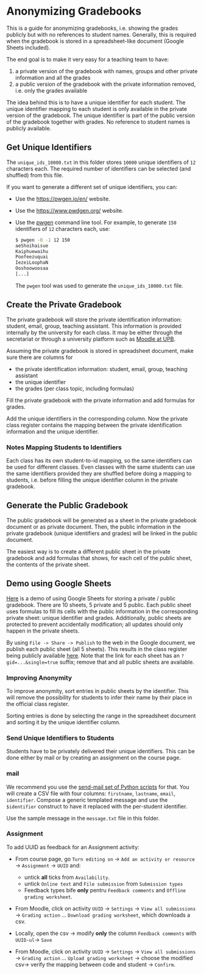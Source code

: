 # Anonymizing Gradebooks

This is a guide for anonymizing gradebooks, i.e. showing the grades publicly but with no references to student names.
Generally, this is required when the gradebook is stored in a spreadsheet-like document (Google Sheets included).

The end goal is to make it very easy for a teaching team to have:
1. a private version of the gradebook with names, groups and other private information and all the grades
1. a public version of the gradebook with the private information removed, i.e. only the grades available

The idea behind this is to have a unique identifier for each student.
The unique identifier mapping to each student is only available in the private version of the gradebook.
The unique identifier is part of the public version of the gradebook together with grades.
No reference to student names is publicly available.

## Get Unique Identifiers

The `unique_ids_10000.txt` in this folder stores `10000` unique identifiers of `12` characters each.
The required number of identifiers can be selected (and shuffled) from this file.

If you want to generate a different set of unique identifiers, you can:

* Use the https://pwgen.io/en/ website.
* Use the https://www.pwdgen.org/ website.
* Use the [pwgen](https://linux.die.net/man/1/pwgen) command line tool.
  For example, to generate `150` identifiers of `12` characters each, use:

  ```bash
  $ pwgen -0 -1 12 150
  aeShoihaisue
  Kaiphuewaihu
  Poofeezuquai
  IezeiLoophaN
  Ooshoowoosaa
  [...]
  ```

  The `pwgen` tool was used to generate the `unique_ids_10000.txt` file.

## Create the Private Gradebook

The private gradebook will store the private identification information: student, email, group, teaching assistant.
This information is provided internally by the university for each class.
It may be either through the secretariat or through a university platform such as [Moodle at UPB](https://curs.upb.ro/).

Assuming the private gradebook is stored in spreadsheet document, make sure there are columns for
* the private identification information: student, email, group, teaching assistant
* the unique identifier
* the grades (per class topic, including formulas)

Fill the private gradebook with the private information and add formulas for grades.

Add the unique identifiers in the corresponding column.
Now the private class register contains the mapping between the private identification information and the unique identifier.

### Notes Mapping Students to Identifiers

Each class has its own student-to-id mapping, so the same identifiers can be used for different classes.
Even classes with the same students can use the same identifiers provided they are shuffled before doing a mapping to students, i.e. before filling the unique identifier column in the private gradebook.

## Generate the Public Gradebook

The public gradebook will be generated as a sheet in the private gradebook document or as private document.
Then, the public information in the private gradebook (unique identifiers and grades) will be linked in the public document.

The easiest way is to create a different public sheet in the private gradebook and add formulas that shows, for each cell of the public sheet, the contents of the private sheet.

## Demo using Google Sheets

[Here](https://docs.google.com/spreadsheets/d/1QOO3HbTEJY70U3IjPkEpw3G_U8TCBfX5RIx6RJkf2zI/edit?usp=sharing) is a demo of using Google Sheets for storing a private / public gradebook.
There are 10 sheets, 5 private and 5 public.
Each public sheet uses formulas to fill its cells with the public information in the corresponding private sheet: unique identifier and grades.
Additionally, public sheets are protected to prevent accidentally modification;
all updates should only happen in the private sheets.

By using `File -> Share -> Publish` to the web in the Google document, we publish each public sheet (all 5 sheets).
This results in the class register being publicly available [here](https://docs.google.com/spreadsheets/d/e/2PACX-1vRxo6bv-PerDoeGJzRwAAmZdbjlISUf3qZQ52waqyq5dx5csYosnu3S9peS5q9BWP5oiI9EMz_EqTFk/pubhtml).
Note that the link for each sheet has an `?gid=...&single=true` suffix;
remove that and all public sheets are available.

### Improving Anonymity

To improve anonymity, sort entries in public sheets by the identifier.
This will remove the possibility for students to infer their name by their place in the official class register.

Sorting entries is done by selecting the range in the spreadsheet document and sorting it by the unique identifier column.

### Send Unique Identifiers to Students

Students have to be privately delivered their unique identifiers. This can be done either by mail or by creating an assignment on the course page. 

### mail

We recommend you use the [send-mail set of Python scripts](https://github.com/systems-cs-pub-ro/utils/tree/master/send-email) for that.
You will create a CSV file with four columns: `firstname`, `lastname`, `email`, `identifier`.
Compose a generic templated message and use the `$identifier` construct to have it replaced with the per-student identifier.

Use the sample message in the `message.txt` file in this folder.

### Assignment

To add UUID as feedback for an Assignment activity:

* From course page, go `Turn editing on` -> `Add an activity or resource` -> `Assignment` -> `UUID` and:

    * untick  **all** ticks from `Availability`.
    * untick `Online text` and `File submission` from `Submission types` 
    * Feedback types bife **only** pentru `Feedback comments` and `Offline grading worksheet`.


* From Moodle, click on activity `UUID` -> `Settings` -> `View all submissions` -> `Grading action` ... `Download grading worksheet`, which downloads a csv.

*  Locally, open the csv -> modify **only** the column `Feedback comments` with `UUID-ul`-> `Save`

* From Moodle, click on activity `UUID` -> `Settings` -> `View all submissions` -> `Grading action` ... `Upload grading worksheet` -> choose the modified csv-> verify the mapping between code and student -> `Confirm`.
